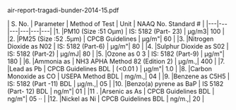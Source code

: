 air-report-tragadi-bunder-2014-15.pdf

| S. No. | Parameter | Method of Test | Unit | NAAQ No. Standard # |
|---|---|---|---|---|---|
|1. |PM10 (Size :51 Oμm) | IS: 5182 (Part- 23) | μg/m3| 100 |
|2. |PM25 (Size :52 .5μm) | CPCB Guidelines | μg/m"| 60 |
|3. |Nitrogen Dioxide as N02 | IS: 5182 (Part-6) |  μg/m"| 80 |
|4. |Sulphur Dioxide as S02 | IS: 5182 (Part-2) | μg/mJ| 80 |
|5. |Ozone as 0 3 | IS: 5182 (Part-9) | μg/m"| 180 |
|6. |Ammonia as | NH3 APHA Method 82 (Edition 2) | μg/m.,| 400 |
|7. |Lead as Pb | CPCB Guidelines BDL | (<0.01 ) | μg/m"| 1.0 |
|8. |Carbon Monoxide as CO | USEPA Method BDL | mg/m.,| 04 |
|9. |Benzene as C5H5 | IS: 5182 (Part -11) BDL | μg/m.,| 05 |
|10. |Benzo(a) pyrene as BaP | IS 5182 (Part- 12) BDL | ng/m"| 01 |
|11 . |Arsenic as As | CPCB Guidelines BDL | ng/m"| 05 ·· |
|12. |Nickel as Ni | CPCB Guidelines BDL | ng/m.,| 20 |
